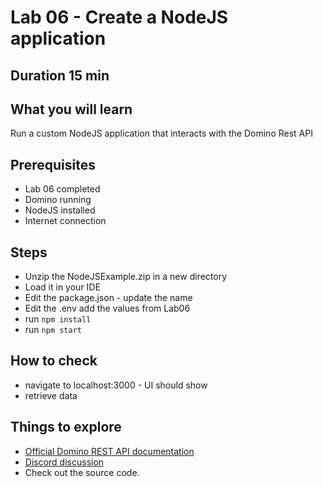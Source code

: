 # Lab 06 - Create a NodeJS application

## Duration 15 min

## What you will learn

Run a custom NodeJS application that interacts with the Domino Rest API

## Prerequisites

- Lab 06 completed
- Domino running
- NodeJS installed
- Internet connection

## Steps

- Unzip the NodeJSExample.zip in a new directory
- Load it in your IDE
- Edit the package.json - update the name
- Edit the .env add the values from Lab06
- run `npm install`
- run `npm start`

## How to check

- navigate to localhost:3000 - UI should show
- retrieve data

## Things to explore

- [Official Domino REST API documentation](https://opensource.hcltechsw.com/Domino-rest-api/index.html)
- [Discord discussion](https://discord.com/invite/jmRHpDRnH4)
- Check out the source code.
